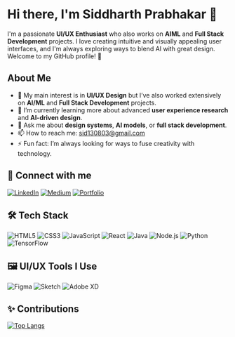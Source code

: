 # Hi there, I'm Siddharth Prabhakar 👋

I'm a passionate **UI/UX Enthusiast** who also works on **AIML** and **Full Stack Development** projects. I love creating intuitive and visually appealing user interfaces, and I'm always exploring ways to blend AI with great design. Welcome to my GitHub profile! 🚀

## About Me

- 🎨 My main interest is in **UI/UX Design** but I’ve also worked extensively on **AI/ML** and **Full Stack Development** projects.
- 🌱 I’m currently learning more about advanced **user experience research** and **AI-driven design**.
- 💬 Ask me about **design systems**, **AI models**, or **full stack development**.
- 📫 How to reach me: sid130803@gmail.com
- ⚡ Fun fact: I’m always looking for ways to fuse creativity with technology.

## 🔗 Connect with me

[![LinkedIn](https://img.shields.io/badge/-LinkedIn-0077B5?style=flat&logo=linkedin)](https://www.linkedin.com/in/siddharth1308/) 
[![Medium](https://img.shields.io/badge/-Medium-000000?style=flat&logo=medium)](https://medium.com/@sid130803) 
[![Portfolio](https://img.shields.io/badge/-Portfolio-000000?style=flat&logo=react)](https://siddharthprabhakar.github.io/Sid/)

## 🛠 Tech Stack

![HTML5](https://img.shields.io/badge/HTML5-239120?style=flat&logo=html5&logoColor=white) ![CSS3](https://img.shields.io/badge/CSS3-1572B6?style=flat&logo=css3&logoColor=white) ![JavaScript](https://img.shields.io/badge/JavaScript-323330?style=flat&logo=javascript&logoColor=F7DF1E) ![React](https://img.shields.io/badge/React-20232A?style=flat&logo=react&logoColor=61DAFB)
![Java](https://img.shields.io/badge/Java-1572B6?style=flat&logo=java&logoColor=white) ![Node.js](https://img.shields.io/badge/Node.js-339933?style=flat&logo=nodedotjs&logoColor=white) ![Python](https://img.shields.io/badge/Python-3776AB?style=flat&logo=python&logoColor=white) ![TensorFlow](https://img.shields.io/badge/TensorFlow-FF6F00?style=flat&logo=tensorflow&logoColor=white)

## 🖼️ UI/UX Tools I Use

![Figma](https://img.shields.io/badge/Figma-F24E1E?style=flat&logo=figma&logoColor=white) ![Sketch](https://img.shields.io/badge/Sketch-F7B500?style=flat&logo=sketch&logoColor=white) ![Adobe XD](https://img.shields.io/badge/AdobeXD-FF61F6?style=flat&logo=adobexd&logoColor=white)

## ✨ Contributions

[![Top Langs](https://github-readme-stats.vercel.app/api/top-langs/?username=Siddharthprabhakar&layout=compact)](https://github.com/anuraghazra/github-readme-stats)

